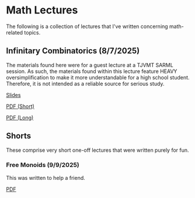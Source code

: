 # Math Lectures

The following is a collection of lectures that I've written concerning math-related topics.

## Infinitary Combinatorics (8/7/2025)

The materials found here were for a guest lecture at a TJVMT SARML session. As such, the materials found within this lecture feature HEAVY oversimplification to make it more understandable for a high school student. Therefore, it is not intended as a reliable source for serious study.

[Slides](https://shoesareme.github.io/projects/lectures/math/infinitarycombo/slides.pdf)

[PDF (Short)](https://shoesareme.github.io/projects/lectures/math/infinitarycombo/short.pdf)

[PDF (Long)](https://shoesareme.github.io/projects/lectures/math/infinitarycombo/long.pdf)

## Shorts

These comprise very short one-off lectures that were written purely for fun.

### Free Monoids (9/9/2025)

This was written to help a friend.

[PDF](https://shoesareme.github.io/projects/lectures/math/infinitarycombo/freemonoids.pdf)
